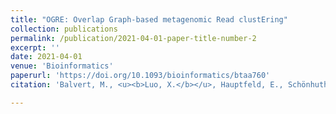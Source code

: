 ```yaml
---
title: "OGRE: Overlap Graph-based metagenomic Read clustEring"
collection: publications
permalink: /publication/2021-04-01-paper-title-number-2
excerpt: ''
date: 2021-04-01
venue: 'Bioinformatics'
paperurl: 'https://doi.org/10.1093/bioinformatics/btaa760'
citation: 'Balvert, M., <u><b>Luo, X.</b></u>, Hauptfeld, E., Schönhuth, A., and Dutilh, B.E. (2021). &quot;OGRE: Overlap Graph-based metagenomic Read clustEring.&quot; <i> Bioinformatics</i>. 37, 905-912.'

---
```


